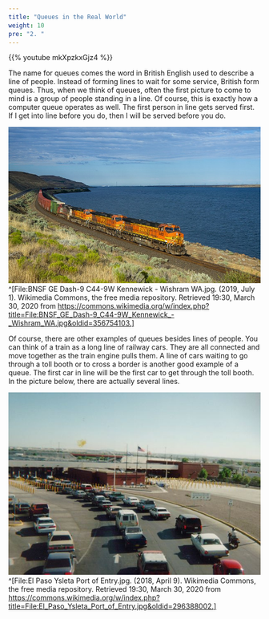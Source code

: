 ```yaml
---
title: "Queues in the Real World"
weight: 10
pre: "2. "
---
```

{{% youtube mkXpzkxGjz4 %}}

The name for queues comes the word in British English used to describe a line of people. Instead of forming lines to wait for some service, British form queues. Thus, when we think of queues, often the first picture to come to mind is a group of people standing in a line. Of course, this is exactly how a computer queue operates as well. The first person in line gets served first. If I get into line before you do, then I will be served before you do.

![Railway Cars](/images/8/8.2.trains.jpg)^[File:BNSF GE Dash-9 C44-9W Kennewick - Wishram WA.jpg. (2019, July 1). Wikimedia Commons, the free media repository. Retrieved 19:30, March 30, 2020 from https://commons.wikimedia.org/w/index.php?title=File:BNSF_GE_Dash-9_C44-9W_Kennewick_-_Wishram_WA.jpg&oldid=356754103.]

Of course, there are other examples of queues besides lines of people. You can think of a train as a long line of railway cars. They are all connected and move together as the train engine pulls them. A line of cars waiting to go through a toll booth or to cross a border is another good example of a queue. The first car in line will be the first car to get through the toll booth. In the picture below, there are actually several lines. 

![Cars](/images/8/8.2.cars.jpg)^[File:El Paso Ysleta Port of Entry.jpg. (2018, April 9). Wikimedia Commons, the free media repository. Retrieved 19:30, March 30, 2020 from https://commons.wikimedia.org/w/index.php?title=File:El_Paso_Ysleta_Port_of_Entry.jpg&oldid=296388002.]

